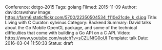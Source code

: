 Conference: dotgo-2015
Tags: golang
Filmed: 2015-11-09
Author: davidcrawshaw
Image: https://farm6.staticflickr.com/5700/22350504534_f110e21cde_k_d.jpg
Title: Living with C
Curator: sylvinus
Category: Backend
Summary: David talks about the Go Mobile OpenGL package, and some of the technical difficulties that come with building a Go API on a C API.
Video: https://www.youtube.com/watch?v=sCZUNfG0oUI
Template: talk
Date: 2016-03-04 11:50:33
Status: draft